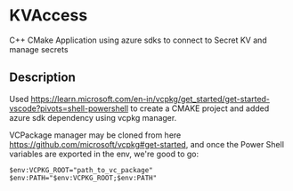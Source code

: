 # KVAccess
C++ CMake Application using azure sdks to connect to Secret KV and manage secrets

## Description
Used https://learn.microsoft.com/en-in/vcpkg/get_started/get-started-vscode?pivots=shell-powershell to create a CMAKE project and added azure sdk dependency using vcpkg manager.

VCPackage manager may be cloned from here https://github.com/microsoft/vcpkg#get-started, and once the Power Shell variables are exported in the env, we're good to go:

```
$env:VCPKG_ROOT="path_to_vc_package"
$env:PATH="$env:VCPKG_ROOT;$env:PATH"
```
